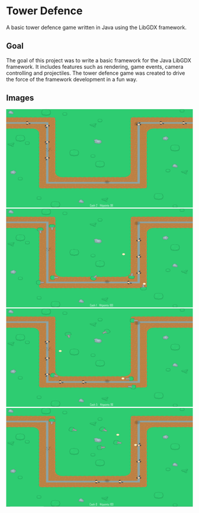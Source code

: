 # Tower Defence
A basic tower defence game written in Java using the LibGDX framework.

## Goal
The goal of this project was to write a basic framework for the Java LibGDX framework. It includes features such as rendering, game events, camera controlling and projectiles. The tower defence game was created to drive the force of the framework development in a fun way.

## Images
![Tower Defence](images/demo0.png)
![Tower Defence](images/demo1.png)
![Tower Defence](images/demo2.png)
![Tower Defence](images/demo3.png)




